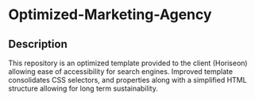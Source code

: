 # Optimized-Marketing-Agency

## Description 

This repository is an optimized template provided to the client (Horiseon) allowing ease of accessibility for search engines. Improved template consolidates CSS selectors, and properties along with a simplified HTML structure allowing for long term sustainability.

